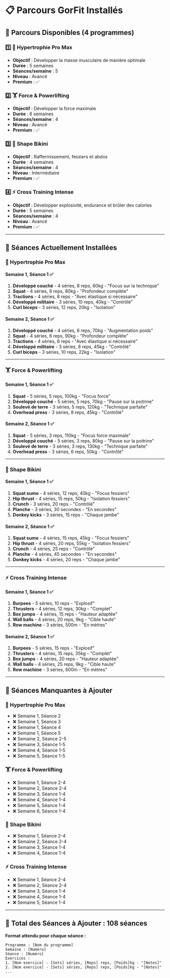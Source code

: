 # 📋 Parcours GorFit Installés

## 🎯 **Parcours Disponibles (4 programmes)**

### 1️⃣ **💪 Hypertrophie Pro Max**
- **Objectif** : Développer la masse musculaire de manière optimale
- **Durée** : 5 semaines
- **Séances/semaine** : 5
- **Niveau** : Avancé
- **Premium** : ✅

### 2️⃣ **🏋️ Force & Powerlifting**
- **Objectif** : Développer la force maximale
- **Durée** : 6 semaines
- **Séances/semaine** : 4
- **Niveau** : Avancé
- **Premium** : ✅

### 3️⃣ **👙 Shape Bikini**
- **Objectif** : Raffermissement, fessiers et abdos
- **Durée** : 4 semaines
- **Séances/semaine** : 4
- **Niveau** : Intermédiaire
- **Premium** : ✅

### 4️⃣ **⚡ Cross Training Intense**
- **Objectif** : Développer explosivité, endurance et brûler des calories
- **Durée** : 5 semaines
- **Séances/semaine** : 4
- **Niveau** : Avancé
- **Premium** : ✅

---

## 📅 **Séances Actuellement Installées**

### **💪 Hypertrophie Pro Max**

#### **Semaine 1, Séance 1** ✅
1. **Développé couché** - 4 séries, 8 reps, 60kg - "Focus sur la technique"
2. **Squat** - 4 séries, 8 reps, 80kg - "Profondeur complète"
3. **Tractions** - 4 séries, 8 reps - "Avec élastique si nécessaire"
4. **Développé militaire** - 3 séries, 10 reps, 40kg - "Contrôlé"
5. **Curl biceps** - 3 séries, 12 reps, 20kg - "Isolation"

#### **Semaine 2, Séance 1** ✅
1. **Développé couché** - 4 séries, 6 reps, 70kg - "Augmentation poids"
2. **Squat** - 4 séries, 6 reps, 90kg - "Profondeur complète"
3. **Tractions** - 4 séries, 6 reps - "Avec élastique si nécessaire"
4. **Développé militaire** - 3 séries, 8 reps, 45kg - "Contrôlé"
5. **Curl biceps** - 3 séries, 10 reps, 22kg - "Isolation"

---

### **🏋️ Force & Powerlifting**

#### **Semaine 1, Séance 1** ✅
1. **Squat** - 5 séries, 5 reps, 100kg - "Focus force"
2. **Développé couché** - 5 séries, 5 reps, 70kg - "Pause sur la poitrine"
3. **Soulevé de terre** - 3 séries, 5 reps, 120kg - "Technique parfaite"
4. **Overhead press** - 3 séries, 8 reps, 45kg - "Contrôlé"

#### **Semaine 2, Séance 1** ✅
1. **Squat** - 5 séries, 3 reps, 110kg - "Focus force maximale"
2. **Développé couché** - 5 séries, 3 reps, 80kg - "Pause sur la poitrine"
3. **Soulevé de terre** - 3 séries, 3 reps, 130kg - "Technique parfaite"
4. **Overhead press** - 3 séries, 6 reps, 50kg - "Contrôlé"

---

### **👙 Shape Bikini**

#### **Semaine 1, Séance 1** ✅
1. **Squat sumo** - 4 séries, 12 reps, 40kg - "Focus fessiers"
2. **Hip thrust** - 4 séries, 15 reps, 50kg - "Isolation fessiers"
3. **Crunch** - 3 séries, 20 reps - "Contrôlé"
4. **Planche** - 3 séries, 30 secondes - "En secondes"
5. **Donkey kicks** - 3 séries, 15 reps - "Chaque jambe"

#### **Semaine 2, Séance 1** ✅
1. **Squat sumo** - 4 séries, 15 reps, 45kg - "Focus fessiers"
2. **Hip thrust** - 4 séries, 20 reps, 55kg - "Isolation fessiers"
3. **Crunch** - 4 séries, 25 reps - "Contrôlé"
4. **Planche** - 4 séries, 45 secondes - "En secondes"
5. **Donkey kicks** - 4 séries, 20 reps - "Chaque jambe"

---

### **⚡ Cross Training Intense**

#### **Semaine 1, Séance 1** ✅
1. **Burpees** - 5 séries, 10 reps - "Explosif"
2. **Thrusters** - 4 séries, 12 reps, 30kg - "Complet"
3. **Box jumps** - 4 séries, 15 reps - "Hauteur adaptée"
4. **Wall balls** - 4 séries, 20 reps, 9kg - "Cible haute"
5. **Row machine** - 3 séries, 500m - "En mètres"

#### **Semaine 2, Séance 1** ✅
1. **Burpees** - 5 séries, 15 reps - "Explosif"
2. **Thrusters** - 4 séries, 15 reps, 35kg - "Complet"
3. **Box jumps** - 4 séries, 20 reps - "Hauteur adaptée"
4. **Wall balls** - 4 séries, 25 reps, 9kg - "Cible haute"
5. **Row machine** - 3 séries, 600m - "En mètres"

---

## 📝 **Séances Manquantes à Ajouter**

### **💪 Hypertrophie Pro Max**
- ❌ Semaine 1, Séance 2
- ❌ Semaine 1, Séance 3
- ❌ Semaine 1, Séance 4
- ❌ Semaine 1, Séance 5
- ❌ Semaine 2, Séance 2-5
- ❌ Semaine 3, Séance 1-5
- ❌ Semaine 4, Séance 1-5
- ❌ Semaine 5, Séance 1-5

### **🏋️ Force & Powerlifting**
- ❌ Semaine 1, Séance 2-4
- ❌ Semaine 2, Séance 2-4
- ❌ Semaine 3, Séance 1-4
- ❌ Semaine 4, Séance 1-4
- ❌ Semaine 5, Séance 1-4
- ❌ Semaine 6, Séance 1-4

### **👙 Shape Bikini**
- ❌ Semaine 1, Séance 2-4
- ❌ Semaine 2, Séance 2-4
- ❌ Semaine 3, Séance 1-4
- ❌ Semaine 4, Séance 1-4

### **⚡ Cross Training Intense**
- ❌ Semaine 1, Séance 2-4
- ❌ Semaine 2, Séance 2-4
- ❌ Semaine 3, Séance 1-4
- ❌ Semaine 4, Séance 1-4
- ❌ Semaine 5, Séance 1-4

---

## 🎯 **Total des Séances à Ajouter : 108 séances**

**Format attendu pour chaque séance :**
```
Programme : [Nom du programme]
Semaine : [Numéro]
Séance : [Numéro]
Exercices :
1. [Nom exercice] - [Sets] séries, [Reps] reps, [Poids]kg - "[Notes]"
2. [Nom exercice] - [Sets] séries, [Reps] reps, [Poids]kg - "[Notes]"
...
``` 